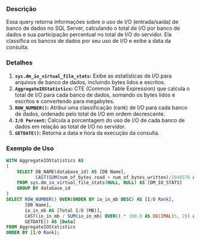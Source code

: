 ### Descrição
Essa query retorna informações sobre o uso de I/O (entrada/saída) de banco de dados no SQL Server, calculando o total de I/O por banco de dados e sua participação percentual no total de I/O do servidor. Ela classifica os bancos de dados por seu uso de I/O e exibe a data da consulta.

### Detalhes
1. **`sys.dm_io_virtual_file_stats`:** Exibe as estatísticas de I/O para arquivos de banco de dados, incluindo bytes lidos e escritos.
2. **`AggregateIOStatistics`:** CTE (Common Table Expression) que calcula o total de I/O para cada banco de dados, somando os bytes lidos e escritos e convertendo para megabytes.
3. **`ROW_NUMBER()`:** Atribui uma classificação (rank) de I/O para cada banco de dados, ordenado pelo total de I/O em ordem decrescente.
4. **`I/O Percent`:** Calcula a porcentagem do uso de I/O de cada banco de dados em relação ao total de I/O no servidor.
5. **`GETDATE()`:** Retorna a data e hora da execução da consulta.

### Exemplo de Uso
```sql
WITH AggregateIOStatistics AS
(
    SELECT DB_NAME(database_id) AS [DB Name],
           CAST(SUM(num_of_bytes_read + num_of_bytes_written)/1048576 AS DECIMAL(12, 2)) AS io_in_mb
    FROM sys.dm_io_virtual_file_stats(NULL, NULL) AS [DM_IO_STATS]
    GROUP BY database_id
)
SELECT ROW_NUMBER() OVER(ORDER BY io_in_mb DESC) AS [I/O Rank],
       [DB Name], 
       io_in_mb AS [Total I/O (MB)],
       CAST(io_in_mb / SUM(io_in_mb) OVER() * 100.0 AS DECIMAL(5, 2)) AS [I/O Percent],
       GETDATE() AS [Data]
FROM AggregateIOStatistics
ORDER BY [I/O Rank];